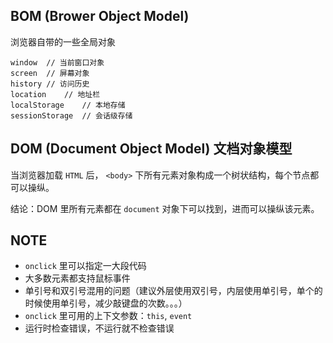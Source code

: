 ## BOM (Brower Object Model)

浏览器自带的一些全局对象

```
window  // 当前窗口对象
screen  // 屏幕对象
history // 访问历史
location    // 地址栏
localStorage    // 本地存储
sessionStorage  // 会话级存储
```

## DOM (Document Object Model) 文档对象模型

当浏览器加载 `HTML` 后， `<body>` 下所有元素对象构成一个树状结构，每个节点都可以操纵。

结论：DOM 里所有元素都在 `document` 对象下可以找到，进而可以操纵该元素。

## NOTE

- `onclick` 里可以指定一大段代码
- 大多数元素都支持鼠标事件
- 单引号和双引号混用的问题（建议外层使用双引号，内层使用单引号，单个的时候使用单引号，减少敲键盘的次数。。。）
- `onclick` 里可用的上下文参数：`this`, `event`
- 运行时检查错误，不运行就不检查错误